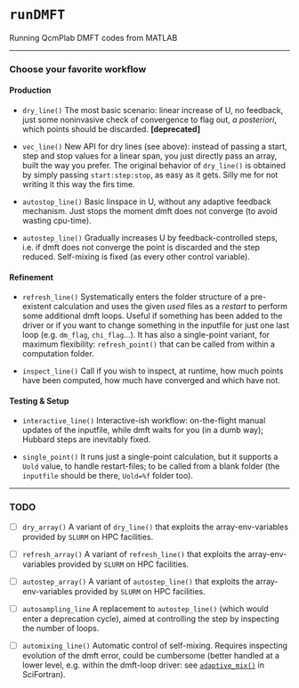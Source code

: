 # `runDMFT`
Running QcmPlab DMFT codes from MATLAB

----------

### Choose your favorite workflow


#### Production

- `dry_line()` The most basic scenario: linear increase of U, no feedback, just some noninvasive check of convergence to flag out, _a posteriori_, which points should be discarded. **[deprecated]**

- `vec_line()` New API for dry lines (see above): instead of passing a start, step and stop values for a linear span, you just directly pass an array, built the way you prefer. The original behavior of `dry_line()` is obtained by simply passing `start:step:stop`, as easy as it gets. Silly me for not writing it this way the firs time.

- `autostop_line()` Basic linspace in U, without any adaptive feedback mechanism. Just stops the moment dmft does not converge (to avoid wasting cpu-time).

- `autostep_line()` Gradually increases U by feedback-controlled steps, i.e. if dmft does not converge the point is discarded and the step reduced. Self-mixing is fixed (as every other control variable).


#### Refinement

- `refresh_line()` Systematically enters the folder structure of a pre-existent calculation and uses the given _used_ files as a _restart_ to perform some additional dmft loops. Useful if something has been added to the driver or if you want to change something in the inputfile for just one last loop (e.g. `dm_flag`, `chi_flag`...). It has also a single-point variant, for maximum flexibility: `refresh_point()` that can be called from within a computation folder.

- `inspect_line()` Call if you wish to inspect, at runtime, how much points have been computed, how much have converged and which have not.


#### Testing & Setup

- `interactive_line()` Interactive-ish workflow: on-the-flight manual updates of the inputfile, while dmft waits for you (in a dumb way); Hubbard steps are inevitably fixed.

- `single_point()` It runs just a single-point calculation, but it supports a `Uold` value, to handle restart-files; to be called from a blank folder (the `inputfile` should be there, `Uold=%f` folder too).

----------

### TODO

- [ ] `dry_array()` A variant of `dry_line()` that exploits the array-env-variables provided by `SLURM` on HPC facilities.

- [ ] `refresh_array()` A variant of `refresh_line()` that exploits the array-env-variables provided by `SLURM` on HPC facilities.

- [ ] `autostep_array()` A variant of `autostep_line()` that exploits the array-env-variables provided by `SLURM` on HPC facilities.

- [ ] `autosampling_line` A replacement to `autostep_line()` (which would enter a deprecation cycle), aimed at controlling the step by inspecting the number of loops.

- [ ] `automixing_line()` Automatic control of self-mixing. Requires inspecting evolution of the dmft error, could be cumbersome (better handled at a lower level, e.g. within the dmft-loop driver: see [`adaptive_mix()`](https://github.com/QcmPlab/SciFortran/blob/master/src/SF_OPTIMIZE/adaptive_mix.f90) in SciFortran).
